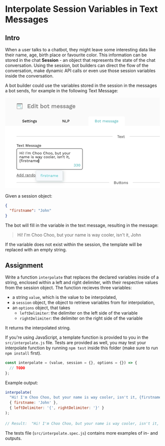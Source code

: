 # Interpolate Session Variables in Text Messages

## Intro

When a user talks to a chatbot, they might leave some interesting data like their name, age, birth place or favourite color.
This information can be stored in the chat **Session** - an object that represents the state of the chat conversation. Using the session, bot builders can direct the flow of the conversation, make dynamic API calls or even use those session variables inside the conversation.

A bot builder could use the variables stored in the session in the messages a bot sends, for example in the following Text Message:

![session variables](./variable.png)

Given a session object:

```json
{
  "firstname": "John"
}
```

The bot will fill in the variable in the text message, resulting in the message:

> Hi! I'm Choo Choo, but your name is way cooler, isn't it, John

If the variable does not exist within the session, the template will be replaced with an empty string.

## Assignment

Write a function `interpolate` that replaces the declared variables inside of a string, enclosed within a left and right delimiter, with their respective values from the session object.
The function recieves three variables:

- a string `value`, which is the value to be interpolated,
- a `session` object, the object to retrieve variables from for interpolation,
- an `options` object, that takes
  - `leftDelimiter`: the delimiter on the left side of the variable
  - `rightDelimiter`: the delimiter on the right side of the variable

It returns the interpolated string.

If you're using JavaScript, a template function is provided to you in the `src/interpolate.js` file. Tests are provided as well, you may test your interpolate function by running `npm test` inside this folder (make sure to run `npm install` first).

```js
const interpolate = (value, session = {}, options = {}) => {
  // TODO
};
```

Example output:

```js
interpolate(
  "Hi! I'm Choo Choo, but your name is way cooler, isn't it, {firstname}?",
  { firstname: 'John' },
  { leftDelimiter: '{', rightDelimiter: '}' }
);

// Result:  "Hi! I'm Choo Choo, but your name is way cooler, isn't it, John?"
```

The tests file (`src/interpolate.spec.js`) contains more examples of in- and outputs.
